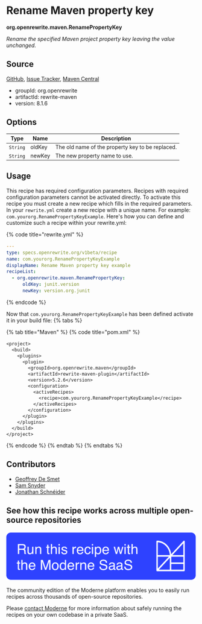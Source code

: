 # Rename Maven property key

**org.openrewrite.maven.RenamePropertyKey**

_Rename the specified Maven project property key leaving the value unchanged._

## Source

[GitHub](https://github.com/openrewrite/rewrite/blob/main/rewrite-maven/src/main/java/org/openrewrite/maven/RenamePropertyKey.java), [Issue Tracker](https://github.com/openrewrite/rewrite/issues), [Maven Central](https://central.sonatype.com/artifact/org.openrewrite/rewrite-maven/8.1.6/jar)

* groupId: org.openrewrite
* artifactId: rewrite-maven
* version: 8.1.6

## Options

| Type | Name | Description |
| -- | -- | -- |
| `String` | oldKey | The old name of the property key to be replaced. |
| `String` | newKey | The new property name to use. |


## Usage

This recipe has required configuration parameters. Recipes with required configuration parameters cannot be activated directly. To activate this recipe you must create a new recipe which fills in the required parameters. In your `rewrite.yml` create a new recipe with a unique name. For example: `com.yourorg.RenamePropertyKeyExample`.
Here's how you can define and customize such a recipe within your rewrite.yml:

{% code title="rewrite.yml" %}
```yaml
---
type: specs.openrewrite.org/v1beta/recipe
name: com.yourorg.RenamePropertyKeyExample
displayName: Rename Maven property key example
recipeList:
  - org.openrewrite.maven.RenamePropertyKey:
      oldKey: junit.version
      newKey: version.org.junit
```
{% endcode %}

Now that `com.yourorg.RenamePropertyKeyExample` has been defined activate it in your build file:
{% tabs %}

{% tab title="Maven" %}
{% code title="pom.xml" %}
```markup
<project>
  <build>
    <plugins>
      <plugin>
        <groupId>org.openrewrite.maven</groupId>
        <artifactId>rewrite-maven-plugin</artifactId>
        <version>5.2.6</version>
        <configuration>
          <activeRecipes>
            <recipe>com.yourorg.RenamePropertyKeyExample</recipe>
          </activeRecipes>
        </configuration>
      </plugin>
    </plugins>
  </build>
</project>
```
{% endcode %}
{% endtab %}
{% endtabs %}

## Contributors
* [Geoffrey De Smet](mailto:gds.geoffrey.de.smet@gmail.com)
* [Sam Snyder](mailto:sam@moderne.io)
* [Jonathan Schnéider](mailto:jkschneider@gmail.com)


## See how this recipe works across multiple open-source repositories

[![Moderne Link Image](/.gitbook/assets/ModerneRecipeButton.png)](https://app.moderne.io/recipes/org.openrewrite.maven.RenamePropertyKey)

The community edition of the Moderne platform enables you to easily run recipes across thousands of open-source repositories.

Please [contact Moderne](https://moderne.io/product) for more information about safely running the recipes on your own codebase in a private SaaS.
